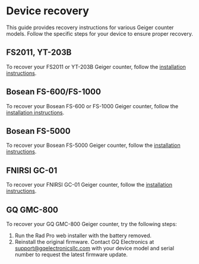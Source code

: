 # Device recovery

This guide provides recovery instructions for various Geiger counter models. Follow the specific steps for your device to ensure proper recovery.

## FS2011, YT-203B

To recover your FS2011 or YT-203B Geiger counter, follow the [installation instructions](devices/FS2011_YT-203B/install.md).

## Bosean FS-600/FS-1000

To recover your Bosean FS-600 or FS-1000 Geiger counter, follow the [installation instructions](devices/Bosean_FS-600_FS-1000/install.md).

## Bosean FS-5000

To recover your Bosean FS-5000 Geiger counter, follow the [installation instructions](devices/Bosean_FS-5000/install.md).

## FNIRSI GC-01

To recover your FNIRSI GC-01 Geiger counter, follow the [installation instructions](devices/FNIRSI_GC-01/install.md).

## GQ GMC-800

To recover your GQ GMC-800 Geiger counter, try the following steps:

1. Run the Rad Pro web installer with the battery removed.
2. Reinstall the original firmware. Contact GQ Electronics at [support@gqelectronicsllc.com](mailto:support@gqelectronicsllc.com) with your device model and serial number to request the latest firmware update.
